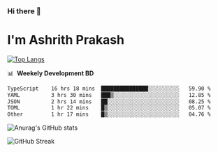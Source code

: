 ### Hi there 👋
# I'm Ashrith Prakash

[![Top Langs](https://github-readme-stats.vercel.app/api/top-langs/?username=xxcheckmatexx&count_private=true&include_all_commits=true&show_icons=true&line_height=20&title_color=FFFFFF&icon_color=FFFFFF&text_color=FFFFFF&bg_color=0D1117&langs_count=8)](https://github.com/anuraghazra/github-readme-stats)

📊 &nbsp;**Weekely Development BD**

<!--START_SECTION:waka-->

```txt
TypeScript    16 hrs 18 mins  ███████████████░░░░░░░░░░   59.90 %
YAML          3 hrs 30 mins   ███▒░░░░░░░░░░░░░░░░░░░░░   12.85 %
JSON          2 hrs 14 mins   ██░░░░░░░░░░░░░░░░░░░░░░░   08.25 %
TOML          1 hr 22 mins    █▒░░░░░░░░░░░░░░░░░░░░░░░   05.07 %
Other         1 hr 17 mins    █▒░░░░░░░░░░░░░░░░░░░░░░░   04.76 %
```

<!--END_SECTION:waka-->

![Anurag's GitHub stats](https://github-readme-stats.vercel.app/api?username=xxcheckmatexx&count_private=true&show_icons=true&theme=merko)  

![GitHub Streak](http://github-readme-streak-stats.herokuapp.com?user=xxcheckmatexx&theme=merko&hide_border=true&date_format=M%20j%5B%2C%20Y%5D&fire=DD0E0B)
<br/>
